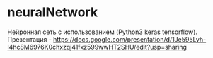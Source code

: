 # neuralNetwork
Нейронная сеть с использованием (Python3 keras tensorflow).
Презентация - https://docs.google.com/presentation/d/1Je595Lvh-l4hc8M6976K0chxzqj41fxz599wwHT2SHU/edit?usp=sharing
